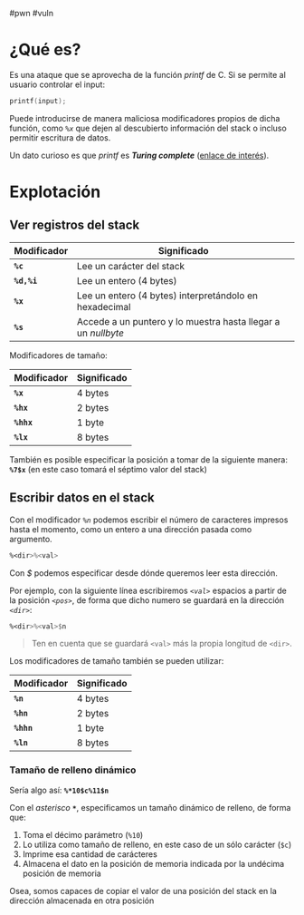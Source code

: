 #pwn #vuln 

# ¿Qué es?

Es una ataque que se aprovecha de la función *printf* de C. Si se permite al usuario controlar el input:

```c
printf(input);
```

Puede introducirse de manera maliciosa modificadores propios de dicha función, como *`%x`* que dejen al descubierto información del stack o incluso permitir escritura de datos.

Un dato curioso es que *printf* es ***Turing complete*** ([enlace de interés](https://github.com/HexHive/printbf)).

# Explotación

## Ver registros del stack

| Modificador | Significado                                                   |
| ----------- | ------------------------------------------------------------- |
| **`%c`**    | Lee un carácter del stack                                     |
| **`%d,%i`** | Lee un entero (4 bytes)                                       |
| **`%x`**    | Lee un entero (4 bytes) interpretándolo en hexadecimal        |
| **`%s`**    | Accede a un puntero y lo muestra hasta llegar a un *nullbyte* |

Modificadores de tamaño:

| Modificador | Significado |
| ----------- | ----------- |
| **`%x`**    | 4 bytes     |
| **`%hx`**   | 2 bytes     |
| **`%hhx`**  | 1 byte      |
| **`%lx`**   | 8 bytes     |

También es posible especificar la posición a tomar de la siguiente manera: **`%7$x`** (en este caso tomará el séptimo valor del stack)

## Escribir datos en el stack

Con el modificador *`%n`* podemos escribir el número de caracteres impresos hasta el momento, como un entero a una dirección pasada como argumento. 

```asm
%<dir>%<val>
```

Con *$* podemos especificar desde dónde queremos leer esta dirección.

Por ejemplo, con la siguiente línea escribiremos *`<val>`* espacios a partir de la posición *`<pos>`*, de forma que dicho numero se guardará en la dirección *`<dir>`*:

```asm
%<dir>%<val>$n
```
> Ten en cuenta que se guardará `<val>` más la propia longitud de `<dir>`.

Los modificadores de tamaño también se pueden utilizar:

| Modificador | Significado |
| ----------- | ----------- |
| **`%n`**    | 4 bytes     |
| **`%hn`**   | 2 bytes     |
| **`%hhn`**  | 1 byte      |
| **`%ln`**   | 8 bytes     |

### Tamaño de relleno dinámico

Sería algo así: **`%*10$c%11$n`**

Con el *asterisco* **`*`**, especificamos un tamaño dinámico de relleno, de forma que:

1. Toma el décimo parámetro (`%10`)
2. Lo utiliza como tamaño de relleno, en este caso de un sólo carácter (`$c`)
3. Imprime esa cantidad de carácteres
4. Almacena el dato en la posición de memoria indicada por la undécima posición de memoria

Osea, somos capaces de copiar el valor de una posición del stack en la dirección almacenada en otra posición 